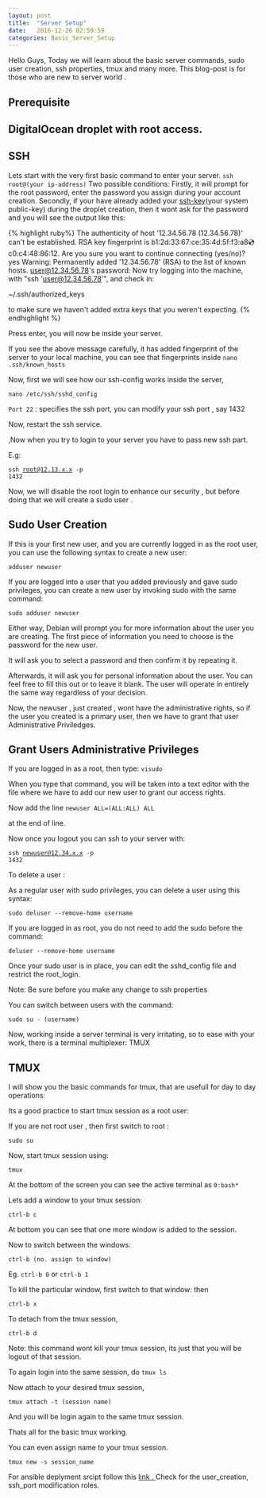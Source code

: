 ```yaml
---
layout: post
title:  "Server Setup"
date:   2016-12-26 02:59:59
categories: Basic_Server_Setup
---
```


Hello Guys, 
Today we will learn about the basic server commands, sudo user creation, ssh properties, tmux and many more. This blog-post is for those who are new to server world .

<h2>Prerequisite<h2>
DigitalOcean droplet with root access.

<h2>SSH</h2>

Lets start with the very first basic command to enter your server.
<code>ssh root@(your ip-address)</code>
Two possible conditions:
Firstly, it will prompt for the root password, enter the password you assign during your account creation.
Secondly, if your have already added your <a href="https://www.digitalocean.com/community/tutorials/how-to-set-up-ssh-keys--2">ssh-key</a>(your system public-key) during the droplet creation, then it wont ask for the password and you will see the output like this:

{% highlight ruby%}
The authenticity of host '12.34.56.78 (12.34.56.78)' can't be established.
RSA key fingerprint is b1:2d:33:67:ce:35:4d:5f:f3:a8:cd:c0:c4:48:86:12.
Are you sure you want to continue connecting (yes/no)? yes
Warning: Permanently added '12.34.56.78' (RSA) to the list of known hosts.
user@12.34.56.78's password: 
Now try logging into the machine, with "ssh 'user@12.34.56.78'", and check in:

  ~/.ssh/authorized_keys

to make sure we haven't added extra keys that you weren't expecting.
{% endhighlight %}

Press enter, you will now be inside your server.

If you see the above message carefully, it has added fingerprint of the server to your local machine, you can see that fingerprints inside 
<code>nano .ssh/known_hosts</code>

Now, first we will see how our  ssh-config works inside the server, 

<code>nano /etc/ssh/sshd_config</code>

<code>Port 22</code> : specifies the ssh port, you can modify your ssh port , say 1432

Now, restart the ssh service.

,Now when you try to login to your server you have to pass new ssh part. 

E.g:

<code>ssh root@12.13.x.x -p 1432</code>

Now, we will disable the root login to enhance our security , but before doing that we will create a sudo user .

<h2>Sudo User Creation</h2>

If this is your first new user, and you are currently logged in as the root user, you can use the following syntax to create a new user:

<code>adduser newuser</code>

If you are logged into a user that you added previously and gave sudo privileges, you can create a new user by invoking sudo with the same command:

<code>sudo adduser newuser</code>

Either way, Debian will prompt you for more information about the user you are creating. The first piece of information you need to choose is the password for the new user.

It will ask you to select a password and then confirm it by repeating it.

Afterwards, it will ask you for personal information about the user. You can feel free to fill this out or to leave it blank. The user will operate in entirely the same way regardless of your decision.

Now, the newuser , just created , wont have the administrative rights, so if the user you created is a primary user, then we have to grant that user Administrative Priviledges.

<h2>Grant Users Administrative Privileges</h2>

If you are logged in as a root, then type:
<code>visudo</code>

When you type that command, you will be taken into a text editor with the file where we have to add our new user to grant our access rights.

Now add the line 
<code>newuser    ALL=(ALL:ALL) ALL</code> 

at the end of line.

Now once you logout you can ssh to your server with:

<code>ssh newuser@12.34.x.x -p 1432</code>

To delete a user :

As a regular user with sudo privileges, you can delete a user using this syntax:

<code>sudo deluser --remove-home username</code>

If you are logged in as root, you do not need to add the sudo before the command:

<code>deluser --remove-home username</code>

Once your sudo user is in place, you can edit the sshd_config file and restrict the root_login.

Note: Be sure before you make any change to ssh properties

You can switch between users with the command:

<code>sudo su - (username)</code>

Now, working inside a server terminal is very irritating, so to ease with your work, there is a terminal multiplexer: TMUX

<h2>TMUX</h2>

I will show you the basic commands for tmux, that are usefull for day to day operations:

Its a good practice to start tmux session as a root user:

If you are not root user , then first switch to root : 

<code>sudo su</code>

Now, start tmux session using:

<code>tmux</code>

At the bottom of the screen you can see the active terminal as <code>0:bash*</code>

Lets add a window to your tmux session:

<code>ctrl-b c</code>

At bottom you can see that one more window is added to the session.

Now to switch between the windows:

<code>ctrl-b (no. assign to window)</code>

Eg. <code>ctrl-b 0</code> or <code>ctrl-b 1</code>

To kill the particular window, first switch to that window:
then

<code>ctrl-b x</code>

To detach from the tmux session,

<code>ctrl-b d</code>

Note: this command wont kill your tmux session, its just that you will be logout of that session.

To again login into the same session, do 
<code>tmux ls</code>

Now attach to your desired tmux session, 

<code>tmux attach -t (session name)</code>

And you will be login again to the same tmux session. 

Thats all for the basic tmux working.

You can even assign name to your tmux session.

<code>tmux new -s session_name</code>

For ansible deplyment srcipt follow this <a href="https://github.com/sumitgupta0001/ansible-scripting">link . </a> Check for the user_creation, ssh_port modification roles.

